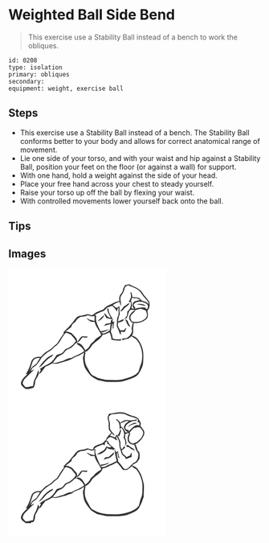 # Weighted Ball Side Bend
> This exercise use a Stability Ball instead of a bench to work the obliques.

``` 
id: 0208 
type: isolation 
primary: obliques 
secondary:  
equipment: weight, exercise ball 
``` 

## Steps

 - This exercise use a Stability Ball instead of a bench. The Stability Ball conforms better to your body and allows for correct anatomical range of movement.
 - Lie one side of your torso, and with your waist and hip against a Stability Ball, position your feet on the floor (or against a wall) for support.
 - With one hand, hold a weight against the side of your head.
 - Place your free hand across your chest to steady yourself.
 - Raise your torso up off the ball by flexing your waist.
 - With controlled movements lower yourself back onto the ball.

## Tips


## Images

<svg width="235pt" height="200pt" viewBox="0 0 235 200" xmlns="http://www.w3.org/2000/svg"><g fill="#FFF"><path d="M0 0h235v200H0V0m174.26 24.74c-1.25 2.33-2.68 4.62-3.17 7.26-.39 3.09-2.84 5.23-4.38 7.76-.39 1.24-.78 2.48-1.17 3.71.05 1.78.09 3.56.2 5.34-6.23.12-11.1 4.41-16.78 6.31-3.14 1.11-5.08 3.95-7.44 6.09-3.44 1.34-6.92 2.61-10.3 4.1-2.22 1.25-3.84 3.44-6.29 4.28-2.67.2-5.02-2.24-7.7-1.34-3.99 1.21-8.13 1.77-12.18 2.72-4.37 1.72-6.28 6.42-9.39 9.61-2.57 2.54-4.29 5.82-7.14 8.08-2.43 1.87-4.4 4.24-6.43 6.53.22.34.67 1.03.9 1.37-4.03 4.9-7.06 10.49-10.61 15.71-4.65 3.01-7.92 7.77-12.96 10.21-4.41 2.16-7.88 5.74-11.09 9.38-5.36-.88-11.92.83-14.02 6.37-1.88 6.83-4.47 13.5-8.35 19.46l2.61-.52c-3.69 3.87-8.36 7.45-9.79 12.85-.75 4.67 3.94 7.16 7.06 9.54 4.04.45 7.81-.54 11.57-1.87 2.35-3.07 2.31-6.95 2.82-10.59 2.34-4.82 7.04-9.93 4.67-15.63-2.01 3.99-2.69 8.53-5.06 12.36-2.2 3.34-2.26 7.42-3.01 11.22-3.88.55-7.65 2.2-11.62 1.53-1.4-1.69-3.2-3.19-3.97-5.3.58-2.42 1.41-4.93 3.18-6.76 4.72-4.8 9.55-9.5 14.33-14.22-1.84.78-3.58 1.78-5.33 2.74.82-1.63 1.65-3.24 2.37-4.91 2.01-1.5 4.23-2.73 6.11-4.39 2.84-3.31 5.21-6.98 7.49-10.68 3.85-3.79 7.7-7.75 12.57-10.23 3.27-1.54 5.14-4.8 8.01-6.86 7.7-4.58 9.42-14.59 16.05-20.27 2.49.93 5.04 1.75 7.45 2.9 2.59 3.04 5.41 5.96 7.41 9.45-3.64 5.78-9.24 10.23-15.8 12.2-2.01 2.31-3.4 5.51-6.54 6.49-2.41 1.24-5.74.9-7.32 3.48-2.4 4.11-5.26 8.12-9.2 10.87-5.15 2.87-10.72 5.05-15.23 8.96.43.26 1.27.78 1.7 1.04-1.05 2.18-2 4.41-2.92 6.65 4.37-2.7 6.49-7.7 9.91-11.43 3.66-1.27 6.98-3.26 10.39-5.06 3.64 1.26 7.54.67 11.07-.65 7.66-1.87 15.55-3.9 22.12-8.37 4.64-1.99 9.71-3.29 13.45-6.91 1.18 2.93-1.58 5.61-1.12 8.58.52 4.6 1.01 9.28 2.79 13.6 2.38 4.25 5.35 8.14 8.39 11.94 3.4 2.93 7.33 5.43 11.56 6.98 5.95.94 11.77 3.11 17.86 2.71 5.72-.19 11.5.45 17.17-.51 6.49-1.63 12.9-3.68 19.01-6.44 3-1.48 5.84-3.64 7.4-6.67 2.43-4.58 5.22-9.2 5.7-14.47.28-6.15.77-12.35-.18-18.46-1.34-6.58-4.16-12.9-8.45-18.08-1.96-2.63-5.27-3.47-8.09-4.82 1.52-2.2 2.19-4.89 1.9-7.54-.57-3.66.57-7.26.74-10.9 6.58.31 13.31-1.23 18.42-5.56 4.5-2.92 2.17-8.88 2.32-13.25 3.44-3.39 3.45-8.53 2.62-12.97-3.08-4.81-7.63-8.5-10.43-13.52-4.39-6.98-12.88-8.86-19.67-12.58-2.08.36-4.15.82-6.19 1.38M45.3 147.52c6.8-3.08 9.72-10.69 16.13-14.26 2.05-1.43 4.78-2.46 5.5-5.11-9.58 3.18-15.67 11.79-21.63 19.37z"/><path d="M173.47 30.1c.47-2.77 2.9-4.57 5.55-5.07 7.41 2.83 16.05 5.45 20.21 12.83 2.63 4.27 6.48 7.56 9.46 11.55.33 1 .97 2.98 1.3 3.97-2.76-3.16-6.63-4.54-10.56-5.54-2.15-1.91-4.07-4.83-7.26-4.76-2.27-.18-4.53-.28-6.79-.51-.41-2.2-.89-4.38-1.44-6.55-.42-.22-1.25-.67-1.67-.89.55 2.85 1.53 5.88.53 8.75-.9 2.09-2.06 4.07-3.11 6.09.87.06 2.6.16 3.47.22.25 5-1.12 10.74-5.43 13.77-.21 2.24-.1 4.56-.86 6.71-1.06 1.95-2.92 3.25-4.42 4.81 1.41-.52 2.81-1.06 4.21-1.62 2.85-3.74 1.8-9.31 5.73-12.32 2.41-.19 4.83.16 7.25.23-5.06 2.85-11.04 8.17-8.66 14.63.92 1.09 1.79 2.22 2.59 3.4.8.35 1.61.71 2.42 1.08-.71 2.49-1.29 5.02-1.85 7.55-.69 2 1.33 3.98.34 5.95-1.28 3.98-4.13 7.21-7.68 9.33-2.55.13-5.07.55-7.57 1.03.6.73 1.21 1.46 1.82 2.18 1.72-1.43 3.9-1.65 6.02-1.95 2.82-.23 4.72-2.57 6.84-4.17 2.38 1.73 5.04 3.08 7.27 5.01 8.29 9.35 10.51 22.9 7.52 34.81-1.78 4.17-2.81 8.6-4.21 12.89-4.68 6.51-13 8.59-20.3 10.7-9.09 3.15-18.86 1.89-28.28 1.75-6.26-.97-12.68-2.28-18.09-5.77-5.38-1.9-6.8-7.81-9.66-12.12-4.33-6.64-5.1-15.09-2.89-22.63-.6-.47-1.2-.94-1.79-1.42 3.61.57 5.65-2.62 8.02-4.66 2.04-1.97 2.81-4.91 5.02-6.73 4.93-4.57 11.31-7.8 14.5-14 3.68-.14 6.95-1.87 10.15-3.49 1.41 3.48 2.79 7.03 2.76 10.85 4.6 1.38 9.38 1.5 14.15 1.5.12-.56.37-1.68.49-2.25-4.31.58-8.8.71-12.88-.99.13-3.68-1.56-6.92-2.65-10.31.77-3.96 1.08-8.03 2.32-11.89l.42-.03c.44 2.42.02 4.86-.17 7.28l1.2.19c.17-3.69.47-7.39 1.53-10.94-.55.33-1.64.98-2.19 1.3-.91-1.4-.34-3.02-.23-4.55-2.93-4.61-6.45-9.4-6.34-15.12-.43-.32-1.28-.94-1.71-1.25-.71 5.6 3.21 10.07 5.07 15.03-2.02-.85-4.32-1.5-5.73-3.29-1.34-1.52-2.14-3.68-4.29-4.23.84 2.51 2.07 4.87 3.3 7.21 3.06.93 6.18 1.54 9.34 2.05-.64.5-1.92 1.51-2.56 2.01-.01.77-.02 2.3-.02 3.06-2.26.76-4.58 1.33-6.96 1.43-1.2 1.1-2.38 2.21-3.5 3.4 1.43-.32 2.85-.69 4.24-1.18 2.1-.42 4.16-1.03 6.14-1.87-.68 3.08-.68 6.28-1.39 9.35-2.5 2.55-6.14 3.51-9.19 5.23a86.63 86.63 0 0 1-4.22-1.72c4.52-.63 8.74-2.52 12.69-4.74-4.45.68-8.72 2.18-13.15 2.94-3.42-7.22-8.38-14.97-6.36-23.29-.52-.2-1.55-.59-2.07-.78 3.82-3.32 8.81-4.57 13.36-6.49 2.35-1.38 3.52-4.27 6.18-5.22 1.95-.84 3.93-1.66 6.01-2.09 3.51 1.77 5.3 5.31 7.5 8.36.59-2.24.85-4.59 1.98-6.65.32 3.2.52 6.41.48 9.62.01 3.16-2.57 5.7-2.38 8.9.08 3.35-.5 6.69-.38 10.04 1.38 3.23 3.01 6.35 3.94 9.77.63 1.07 1.27 2.13 1.93 3.18.12-1.66.23-3.32.33-4.97 1.81.25 3.61.53 5.43.77 1-2.13 1.99-4.28 2.75-6.52-1.69.8-2.72 2.33-3.78 3.78-1.88-.02-3.75-.03-5.63-.04-1.07-2.21-2.4-4.28-3.34-6.55-.36-1.72.31-3.48.44-5.2 2.88-.04 5.52-1.1 7.94-2.59.01-.6.05-1.81.07-2.42-2.73 1.17-5.42 2.43-8.06 3.79-.08-3.88.83-7.69 2.51-11.18-.55-3.88-.41-7.8-.61-11.7-1.58.77-3.09 1.64-4.58 2.57a68.489 68.489 0 0 0-5.41-4.19c3.07-2.32 6.57-4.1 10.35-4.87.52 2.1 1.08 4.19 1.78 6.24 1.23-5-2.33-10.52.41-15.32 2.21-3.22 4.26-6.57 5.04-10.46m2.67 24.41c-4.44.93-5.49 5.83-8.77 8.33l1.11 1.32c1.91-1.7 3.68-3.56 5.39-5.47 2.44-2.41 5.81-3.91 7.36-7.14-2.13.15-3.77 1.38-5.09 2.96m-42.97 23.87c4.69-.81 8.32-5.09 10.41-9.07-4.2 2.1-6.81 6.19-10.41 9.07m41.25-3.02c1.93 4.16 3.03 9.45 7.42 11.78-.41-2.89-2.57-5.14-3.27-7.96-.47-2.04-2.36-3.08-4.15-3.82z"/><path d="M183.03 48.17c.61-1.63 1.27-3.23 1.95-4.83 1.12.36 2.23.71 3.35 1.06 3.18-.94 5.96.94 8.49 2.62-3.38.53-7.07.83-9.82 3.07-1.28 1.51-1.11 3.69-1.7 5.49.73 1.59 1.51 3.15 2.32 4.7-1.28-.4-2.55-.82-3.81-1.25 1.01-3.62 1.36-7.55-.78-10.86z"/><path d="M186.99 54.09c.98-2.08 2.84-3.8 5.14-4.28 5.26-1.31 11.31-.11 15.31 3.66 1.77 2.4 1.36 5.2-.61 7.29-1.01-.93-2.02-1.85-3.02-2.78-5.19-.38-10.37.41-15.26 2.15l1.24-1.37c-1.22-1.35-2.47-2.82-2.8-4.67m4.31-.74c4.83.46 9.58 1.37 14.29 2.52-3.69-3.75-9.52-3.71-14.29-2.52z"/><path d="M189.75 62c2.43-.63 4.79-1.54 7.27-2.01 2.74.25 5.22 1.67 7.88 2.31 1.99 3.43 3.53 8.65.18 11.72-5.23 5.26-13.48 6.62-20.52 4.86-1.16-2.39-3.19-5.02-1.81-7.77 1.01-3.96 5.81-5.24 7-9.11zM108.69 71.83c3.54.05 6.94-.91 10.17-2.27 3.09 1.33 6.47 2.41 9.76.93.25 2.58-.01 5.18.06 7.77-2.47-.74-4.97-1.31-7.48-1.88-1.39-.99-2.82-1.95-4.34-2.74 1.46 2.67 4.15 4.16 6.68 5.65 1.74.09 3.49.19 5.24.22 1.63 7.38 7.33 12.78 9.98 19.69-3.97 2.84-8.54 5.17-11.28 9.37-2.3 1.76-4.75 3.53-5.82 6.34-1.36 3.08-4.31 4.89-6.75 7-2.8-4.8-6.04-11.41-12.64-10.81 0 .84-.14 1.92.91 2.18 4.31 2.06 7.8 5.48 10.16 9.62-5.44 5.04-12.8 6.64-18.98 10.42-4.69-.14-8.61 2.41-12.67 4.32-5.18.73-9.96 4.16-15.32 2.75 2.23-2.77 4.53-5.47 6.62-8.35 2.71-2.14 6.29-2.88 8.87-5.25 2.48-1.84 3.41-5.42 6.69-6.19 4.19-1.4 7.76-4.21 10.46-7.68 1.33-.94 2.26-2.48 3.93-2.89 3.59-1.06 5.31-4.77 7.55-7.46 2.73-.15 6.34 1.74 8.27-1.02-3.21-.35-6.51-.83-9.71-.18-2.29 2.5-4.06 5.45-6.23 8.06.39-5.84-5.3-9.02-8.43-13.15-3.1-.79-5.88-2.65-9.18-2.62 3.1-2.03 6.08-4.23 8.92-6.61.03-3.85 3.59-5.77 6.16-7.96 1.66-3.61 4.78-5.86 8.4-7.26zM37.39 136.42c2.45-2.47 6.28-3.52 9.7-2.95-1.6 2.73-3.52 5.28-4.9 8.14-1.6 1.29-3.22 2.56-4.93 3.72-3 1.93-4.35 5.37-6.49 8.08 3.27-5.25 3.55-11.67 6.62-16.99z"/></g><g fill="#333"><path d="M174.26 24.74c2.04-.56 4.11-1.02 6.19-1.38 6.79 3.72 15.28 5.6 19.67 12.58 2.8 5.02 7.35 8.71 10.43 13.52.83 4.44.82 9.58-2.62 12.97-.15 4.37 2.18 10.33-2.32 13.25-5.11 4.33-11.84 5.87-18.42 5.56-.17 3.64-1.31 7.24-.74 10.9.29 2.65-.38 5.34-1.9 7.54 2.82 1.35 6.13 2.19 8.09 4.82 4.29 5.18 7.11 11.5 8.45 18.08.95 6.11.46 12.31.18 18.46-.48 5.27-3.27 9.89-5.7 14.47-1.56 3.03-4.4 5.19-7.4 6.67-6.11 2.76-12.52 4.81-19.01 6.44-5.67.96-11.45.32-17.17.51-6.09.4-11.91-1.77-17.86-2.71-4.23-1.55-8.16-4.05-11.56-6.98-3.04-3.8-6.01-7.69-8.39-11.94-1.78-4.32-2.27-9-2.79-13.6-.46-2.97 2.3-5.65 1.12-8.58-3.74 3.62-8.81 4.92-13.45 6.91-6.57 4.47-14.46 6.5-22.12 8.37-3.53 1.32-7.43 1.91-11.07.65-3.41 1.8-6.73 3.79-10.39 5.06-3.42 3.73-5.54 8.73-9.91 11.43.92-2.24 1.87-4.47 2.92-6.65-.43-.26-1.27-.78-1.7-1.04 4.51-3.91 10.08-6.09 15.23-8.96 3.94-2.75 6.8-6.76 9.2-10.87 1.58-2.58 4.91-2.24 7.32-3.48 3.14-.98 4.53-4.18 6.54-6.49 6.56-1.97 12.16-6.42 15.8-12.2-2-3.49-4.82-6.41-7.41-9.45-2.41-1.15-4.96-1.97-7.45-2.9-6.63 5.68-8.35 15.69-16.05 20.27-2.87 2.06-4.74 5.32-8.01 6.86-4.87 2.48-8.72 6.44-12.57 10.23-2.28 3.7-4.65 7.37-7.49 10.68-1.88 1.66-4.1 2.89-6.11 4.39-.72 1.67-1.55 3.28-2.37 4.91 1.75-.96 3.49-1.96 5.33-2.74-4.78 4.72-9.61 9.42-14.33 14.22-1.77 1.83-2.6 4.34-3.18 6.76.77 2.11 2.57 3.61 3.97 5.3 3.97.67 7.74-.98 11.62-1.53.75-3.8.81-7.88 3.01-11.22 2.37-3.83 3.05-8.37 5.06-12.36 2.37 5.7-2.33 10.81-4.67 15.63-.51 3.64-.47 7.52-2.82 10.59-3.76 1.33-7.53 2.32-11.57 1.87-3.12-2.38-7.81-4.87-7.06-9.54 1.43-5.4 6.1-8.98 9.79-12.85l-2.61.52c3.88-5.96 6.47-12.63 8.35-19.46 2.1-5.54 8.66-7.25 14.02-6.37 3.21-3.64 6.68-7.22 11.09-9.38 5.04-2.44 8.31-7.2 12.96-10.21 3.55-5.22 6.58-10.81 10.61-15.71-.23-.34-.68-1.03-.9-1.37 2.03-2.29 4-4.66 6.43-6.53 2.85-2.26 4.57-5.54 7.14-8.08 3.11-3.19 5.02-7.89 9.39-9.61 4.05-.95 8.19-1.51 12.18-2.72 2.68-.9 5.03 1.54 7.7 1.34 2.45-.84 4.07-3.03 6.29-4.28 3.38-1.49 6.86-2.76 10.3-4.1 2.36-2.14 4.3-4.98 7.44-6.09 5.68-1.9 10.55-6.19 16.78-6.31-.11-1.78-.15-3.56-.2-5.34.39-1.23.78-2.47 1.17-3.71 1.54-2.53 3.99-4.67 4.38-7.76.49-2.64 1.92-4.93 3.17-7.26m-.79 5.36c-.78 3.89-2.83 7.24-5.04 10.46-2.74 4.8.82 10.32-.41 15.32-.7-2.05-1.26-4.14-1.78-6.24-3.78.77-7.28 2.55-10.35 4.87 1.87 1.31 3.68 2.7 5.41 4.19 1.49-.93 3-1.8 4.58-2.57.2 3.9.06 7.82.61 11.7-1.68 3.49-2.59 7.3-2.51 11.18 2.64-1.36 5.33-2.62 8.06-3.79-.02.61-.06 1.82-.07 2.42-2.42 1.49-5.06 2.55-7.94 2.59-.13 1.72-.8 3.48-.44 5.2.94 2.27 2.27 4.34 3.34 6.55 1.88.01 3.75.02 5.63.04 1.06-1.45 2.09-2.98 3.78-3.78-.76 2.24-1.75 4.39-2.75 6.52-1.82-.24-3.62-.52-5.43-.77-.1 1.65-.21 3.31-.33 4.97-.66-1.05-1.3-2.11-1.93-3.18-.93-3.42-2.56-6.54-3.94-9.77-.12-3.35.46-6.69.38-10.04-.19-3.2 2.39-5.74 2.38-8.9.04-3.21-.16-6.42-.48-9.62-1.13 2.06-1.39 4.41-1.98 6.65-2.2-3.05-3.99-6.59-7.5-8.36-2.08.43-4.06 1.25-6.01 2.09-2.66.95-3.83 3.84-6.18 5.22-4.55 1.92-9.54 3.17-13.36 6.49.52.19 1.55.58 2.07.78-2.02 8.32 2.94 16.07 6.36 23.29 4.43-.76 8.7-2.26 13.15-2.94-3.95 2.22-8.17 4.11-12.69 4.74 1.39.6 2.79 1.19 4.22 1.72 3.05-1.72 6.69-2.68 9.19-5.23.71-3.07.71-6.27 1.39-9.35-1.98.84-4.04 1.45-6.14 1.87-1.39.49-2.81.86-4.24 1.18 1.12-1.19 2.3-2.3 3.5-3.4 2.38-.1 4.7-.67 6.96-1.43 0-.76.01-2.29.02-3.06.64-.5 1.92-1.51 2.56-2.01-3.16-.51-6.28-1.12-9.34-2.05-1.23-2.34-2.46-4.7-3.3-7.21 2.15.55 2.95 2.71 4.29 4.23 1.41 1.79 3.71 2.44 5.73 3.29-1.86-4.96-5.78-9.43-5.07-15.03.43.31 1.28.93 1.71 1.25-.11 5.72 3.41 10.51 6.34 15.12-.11 1.53-.68 3.15.23 4.55.55-.32 1.64-.97 2.19-1.3-1.06 3.55-1.36 7.25-1.53 10.94l-1.2-.19c.19-2.42.61-4.86.17-7.28l-.42.03c-1.24 3.86-1.55 7.93-2.32 11.89 1.09 3.39 2.78 6.63 2.65 10.31 4.08 1.7 8.57 1.57 12.88.99-.12.57-.37 1.69-.49 2.25-4.77 0-9.55-.12-14.15-1.5.03-3.82-1.35-7.37-2.76-10.85-3.2 1.62-6.47 3.35-10.15 3.49-3.19 6.2-9.57 9.43-14.5 14-2.21 1.82-2.98 4.76-5.02 6.73-2.37 2.04-4.41 5.23-8.02 4.66.59.48 1.19.95 1.79 1.42-2.21 7.54-1.44 15.99 2.89 22.63 2.86 4.31 4.28 10.22 9.66 12.12 5.41 3.49 11.83 4.8 18.09 5.77 9.42.14 19.19 1.4 28.28-1.75 7.3-2.11 15.62-4.19 20.3-10.7 1.4-4.29 2.43-8.72 4.21-12.89 2.99-11.91.77-25.46-7.52-34.81-2.23-1.93-4.89-3.28-7.27-5.01-2.12 1.6-4.02 3.94-6.84 4.17-2.12.3-4.3.52-6.02 1.95-.61-.72-1.22-1.45-1.82-2.18 2.5-.48 5.02-.9 7.57-1.03 3.55-2.12 6.4-5.35 7.68-9.33.99-1.97-1.03-3.95-.34-5.95.56-2.53 1.14-5.06 1.85-7.55-.81-.37-1.62-.73-2.42-1.08-.8-1.18-1.67-2.31-2.59-3.4-2.38-6.46 3.6-11.78 8.66-14.63-2.42-.07-4.84-.42-7.25-.23-3.93 3.01-2.88 8.58-5.73 12.32-1.4.56-2.8 1.1-4.21 1.62 1.5-1.56 3.36-2.86 4.42-4.81.76-2.15.65-4.47.86-6.71 4.31-3.03 5.68-8.77 5.43-13.77-.87-.06-2.6-.16-3.47-.22 1.05-2.02 2.21-4 3.11-6.09 1-2.87.02-5.9-.53-8.75.42.22 1.25.67 1.67.89.55 2.17 1.03 4.35 1.44 6.55 2.26.23 4.52.33 6.79.51 3.19-.07 5.11 2.85 7.26 4.76 3.93 1 7.8 2.38 10.56 5.54-.33-.99-.97-2.97-1.3-3.97-2.98-3.99-6.83-7.28-9.46-11.55-4.16-7.38-12.8-10-20.21-12.83-2.65.5-5.08 2.3-5.55 5.07m9.56 18.07c2.14 3.31 1.79 7.24.78 10.86 1.26.43 2.53.85 3.81 1.25-.81-1.55-1.59-3.11-2.32-4.7.59-1.8.42-3.98 1.7-5.49 2.75-2.24 6.44-2.54 9.82-3.07-2.53-1.68-5.31-3.56-8.49-2.62-1.12-.35-2.23-.7-3.35-1.06-.68 1.6-1.34 3.2-1.95 4.83m3.96 5.92c.33 1.85 1.58 3.32 2.8 4.67l-1.24 1.37c4.89-1.74 10.07-2.53 15.26-2.15 1 .93 2.01 1.85 3.02 2.78 1.97-2.09 2.38-4.89.61-7.29-4-3.77-10.05-4.97-15.31-3.66-2.3.48-4.16 2.2-5.14 4.28m2.76 7.91c-1.19 3.87-5.99 5.15-7 9.11-1.38 2.75.65 5.38 1.81 7.77 7.04 1.76 15.29.4 20.52-4.86 3.35-3.07 1.81-8.29-.18-11.72-2.66-.64-5.14-2.06-7.88-2.31-2.48.47-4.84 1.38-7.27 2.01m-81.06 9.83c-3.62 1.4-6.74 3.65-8.4 7.26-2.57 2.19-6.13 4.11-6.16 7.96a94.315 94.315 0 0 1-8.92 6.61c3.3-.03 6.08 1.83 9.18 2.62 3.13 4.13 8.82 7.31 8.43 13.15 2.17-2.61 3.94-5.56 6.23-8.06 3.2-.65 6.5-.17 9.71.18-1.93 2.76-5.54.87-8.27 1.02-2.24 2.69-3.96 6.4-7.55 7.46-1.67.41-2.6 1.95-3.93 2.89-2.7 3.47-6.27 6.28-10.46 7.68-3.28.77-4.21 4.35-6.69 6.19-2.58 2.37-6.16 3.11-8.87 5.25-2.09 2.88-4.39 5.58-6.62 8.35 5.36 1.41 10.14-2.02 15.32-2.75 4.06-1.91 7.98-4.46 12.67-4.32 6.18-3.78 13.54-5.38 18.98-10.42-2.36-4.14-5.85-7.56-10.16-9.62-1.05-.26-.91-1.34-.91-2.18 6.6-.6 9.84 6.01 12.64 10.81 2.44-2.11 5.39-3.92 6.75-7 1.07-2.81 3.52-4.58 5.82-6.34 2.74-4.2 7.31-6.53 11.28-9.37-2.65-6.91-8.35-12.31-9.98-19.69-1.75-.03-3.5-.13-5.24-.22-2.53-1.49-5.22-2.98-6.68-5.65 1.52.79 2.95 1.75 4.34 2.74 2.51.57 5.01 1.14 7.48 1.88-.07-2.59.19-5.19-.06-7.77-3.29 1.48-6.67.4-9.76-.93-3.23 1.36-6.63 2.32-10.17 2.27m-71.3 64.59c-3.07 5.32-3.35 11.74-6.62 16.99 2.14-2.71 3.49-6.15 6.49-8.08 1.71-1.16 3.33-2.43 4.93-3.72 1.38-2.86 3.3-5.41 4.9-8.14-3.42-.57-7.25.48-9.7 2.95z"/><path d="M176.14 54.51c1.32-1.58 2.96-2.81 5.09-2.96-1.55 3.23-4.92 4.73-7.36 7.14-1.71 1.91-3.48 3.77-5.39 5.47l-1.11-1.32c3.28-2.5 4.33-7.4 8.77-8.33zM191.3 53.35c4.77-1.19 10.6-1.23 14.29 2.52-4.71-1.15-9.46-2.06-14.29-2.52zM133.17 78.38c3.6-2.88 6.21-6.97 10.41-9.07-2.09 3.98-5.72 8.26-10.41 9.07zM174.42 75.36c1.79.74 3.68 1.78 4.15 3.82.7 2.82 2.86 5.07 3.27 7.96-4.39-2.33-5.49-7.62-7.42-11.78zM45.3 147.52c5.96-7.58 12.05-16.19 21.63-19.37-.72 2.65-3.45 3.68-5.5 5.11-6.41 3.57-9.33 11.18-16.13 14.26z"/></g></svg>
<svg width="235pt" height="200pt" viewBox="0 0 235 200" xmlns="http://www.w3.org/2000/svg"><g fill="#FFF"><path d="M0 0h235v200H0V0m150.41 16.34c-.74 1.85-1.79 3.61-2.13 5.6-.1 3.45 2.08 6.56 1.57 10.03-.24 2.87-.22 5.78.56 8.58 1.14 1.38 2.18 2.84 3.31 4.23-3.3 3.04-6.59 6.34-8.21 10.62-2.23 2.24-4.14 5.08-7.43 5.81-4.16 1.76-10.8 2.42-11.49 7.9-2.85 1.2-5.49-.64-8.19-1.32-2.54.61-4.95 1.69-7.55 2.04-2.65.63-5.65.49-7.88 2.27-3.21 2.43-4.94 6.23-7.81 9.02-2.42 2.33-3.85 5.53-6.6 7.54-2.41 1.89-4.67 4.04-6.27 6.67.23.34.68 1.03.91 1.37-4.48 4.54-7.17 10.43-10.77 15.61-2.46 1.92-5.11 3.63-7.18 6.01-3.08 3.47-7.86 4.59-11.2 7.73-2.12 1.77-3.79 4.08-6 5.71-5.55-.75-12.41 1.32-14.02 7.31-1.73 6.56-4.35 12.9-8.09 18.59l2.68-.48c-3.76 3.83-8.42 7.45-9.86 12.88-.68 4.63 3.91 7.12 7.06 9.43 2.4.01 4.81.07 7.22.15.82-1.62 2.49-1.68 4.09-1.71 2.67-3.03 2.56-7.08 3.06-10.83 1.37-2.68 3.16-5.16 4.24-8 .52-1.93 2.65-2.42 4.15-3.35 1.74-3.54 4.67-6.23 6.89-9.44 3.72-1.28 7.08-3.33 10.54-5.16 5.31 2.39 10.63-.99 15.87-1.79 4.63-.67 8.53-3.55 13.14-4.22 4.7-5.04 12.7-4.61 17.42-9.81 1.45 2.9-1.63 5.59-1.04 8.59.66 4.87.86 10.03 3.35 14.41 1.66 3.47 4.3 6.3 6.47 9.44 2.19 3.22 5.84 4.95 9.07 6.92 3.93 2.59 8.82 2.37 13.21 3.66 4.05 1.21 8.3.66 12.46.76 7.31.19 14.77-.08 21.84-2.11 6.11-2.44 13.02-4.36 17.17-9.86 2.46-4.47 4.84-9.06 6.12-14.04.39-1.01.78-2.03 1.18-3.04-.41-6.36.88-12.74-.08-19.07-1.68-8.07-4.07-16.29-9.39-22.78-2-2.71-5.41-3.57-8.26-5.05 2.42-1.51 4.87-2.99 7.42-4.28 1.68-2.43 4.35-4.6 4.11-7.85.17-3.42.69-7.77-2.98-9.58-.58-3.4-1.77-6.6-3.51-9.57 6.03-3.19 10.88-8.44 13.22-14.89.87-3.06-.05-6.42-2.55-8.44-.46-.8-.92-1.6-1.36-2.4-.41-.31-1.23-.94-1.64-1.26.22-1.58.4-3.16.62-4.74-1.15-2.14-2.2-4.35-3.53-6.4-1.51-1.84-3.86-2.59-5.93-3.58-5.32-.76-9.91-3.68-14.93-5.37-7.66-2.12-15.44.62-23.07 1.54z"/><path d="M153.91 17.14c7.75-.73 16.48-3.11 23.54 1.33 4.91 2.38 10.79 2.59 15.3 5.78 1.77 1.01.8 2.53.04 3.83a47.1 47.1 0 0 0 3.2 1.75c-.14 1.28-.29 2.57-.45 3.85-1.78-.3-3.7-1.09-5.4-.05-4.37 2.39-7.65 6.25-11.05 9.8l1.36-2.76c-2.2.66-3.88-.9-5.6-1.95-.92-4.8 3.4-7.94 7.13-9.86 2.77-1.66 6-2.15 9.17-2.05.41-.71.83-1.41 1.25-2.11-3.24.51-6.45 1.23-9.71 1.62-3.16-.13-6.4-1.25-9.5-.07-2.06.92-3.92 2.22-5.9 3.29-1.8-2.07-3.68-4.15-6.14-5.45-.04.37-.13 1.12-.17 1.49 5.13 2.54 5.5 8.8 5.14 13.81.98-.72 1.95-1.45 2.92-2.18 3.15 3.88 5.43 9.8 2.86 14.5 3.1 3.63 3.61 8.45 1.9 12.84.92-1.26 1.75-2.58 2.71-3.82-.17-3.04-1.05-5.97-2.26-8.75.15-1.86.32-3.72.44-5.59.81-.09 2.41-.29 3.22-.38l-.46-1.25c1.07.24 2.14.49 3.2.81-2.52 3.1-2.94 7.29-2.2 11.09 1.33 3.95 5.65 6.02 9.64 5.77 1.6 4.32 2.49 9.17 5.86 12.55.51 4.55-.49 9.91-3.96 13.07-4.14 1.54-6.84 5.07-9.79 8.16-1.94 2.1-5.48 3.98-7.91 1.5-2.73-3.21-5.06-6.79-8.13-9.73-.04-4.73-3.66-9.51-1.31-14.1.48 2.64.98 5.28 1.32 7.94.48.18 1.46.53 1.94.7-1.17-3.51-2.33-7.05-2.4-10.79l-.68.39c-.46.36-1.41 2.61-2.12 1.14-.76-1.02-1.27-2.19-1.97-3.24-.15 5.62 1.53 11.16 2.93 16.58-3.94 2.36-8.08 4.34-12.43 5.79-3.6 1.83-8.31 5.76-11.92 1.72 4.09-.03 7.72-1.94 11.46-3.31.18-.37.54-1.1.72-1.47-2.55.82-4.97 2.16-7.66 2.43-1.61.48-4.21-.52-4.56 1.96-3.14-6.66-6.35-13.37-7.84-20.63.14-1.49.29-2.97.48-4.44l-2.68 1.66c2.48-5.33 8.97-5.62 13.52-8.34.69.39 2.09 1.15 2.79 1.53.19-1.3.37-2.6.52-3.9.98-.78 1.95-1.55 2.92-2.32.57 1.38.6 2.87.58 4.34.3-.1.9-.3 1.2-.39 1.66 1.52 3.32 3.05 4.89 4.67-2.61.88-5.26.2-7.57-1.1-.94 2.87-2.94 5.28-5.32 7.09-2.91 1.71-6.22 2.83-8.61 5.3 2.13-.25 4.18-.86 6.27-1.29 3.45-2.28 8.29-4.78 8.52-9.38 2.41 4.08 8.25 1.34 11.37 4.74l-1.4-2.48c.76.18 2.29.54 3.05.71-3.9-4.1-9.97-6.69-11.52-12.53-.7-.24-2.09-.71-2.79-.95 1.9-1.83 3.73-4.02 6.21-5.03 3.47.45 6.4 2.41 8.98 4.64 2.46.59.82-1.99-.03-2.79l.48-3.24c1.95 3.93 4.65 7.97 4.35 12.53-.43 4.13 1.98 7.81 2.73 11.78.43 3.29 3.27 5.29 5.73 7.12.27.7.82 2.11 1.09 2.82 2.97-.79 5.69-2.31 8.68-3.08.14-2.12.19-4.25.18-6.37-1.55.94-1.93 2.75-2.59 4.28-1.83.46-3.49 1.35-5.1 2.29-1.63-1.95-3.79-3.35-5.61-5.1-.75-1.59-1.04-3.34-1.54-5 1.66-1.41 3.81-2.37 5.03-4.22-.41-.75-.84-1.47-1.31-2.17-1.16 1.45-2.13 3.05-3.31 4.48-1.56.5-1.53-1.97-2.08-2.88-.88-2.75-.01-5.71-.57-8.51-1.4-3.23-2.86-6.44-4.3-9.65-2.23-.28-2.64 2.28-3.18 3.82-2.6-1.25-5.36-2.1-8.08-3.06 1.18-1.22 2.37-2.42 3.54-3.66.02 2.3 2.18 3.03 3.87 3.87-1.69-3.27-4.97-5.37-6.52-8.72-2.05-3.76.15-8.27-1.43-12.16-.95-2.41-1.17-4.98-1.13-7.54 1.32-1.11 2.63-2.23 3.96-3.32m32.43 13.35c-2.88 1.37-6.21 2.62-7.76 5.64 3.95-3.16 8.85-4.42 13.69-5.51-1.86-.87-4.05-1.07-5.93-.13m-18.77 8.93c-.92 2.12-1.6 4.36-2.71 6.4-.65 1.16-2.19 3.39.03 3.98 1.62-.31 1.43-2.73 2.26-3.88.55-2.08 1.92-4.52.42-6.5m8.71 23.82c-.51 1.35.84 2.01 1.59 2.85.61-.01 1.84-.01 2.45-.02 1.89 3.16 5.7 3.85 8.82 5.25-1.2-3.35-5.16-3.72-7.41-6.07-1.46-1.23-3.44-2.8-5.45-2.01m-27 17.69c-1.15.06-2.29.11-3.43.15-1 .75-2 1.5-3 2.23.07.33.22.99.29 1.32 1.12-.46 2.23-.92 3.34-1.39 3.97.11 6.96-2.68 9.65-5.21.94-1.19 2.11-2.52 1.76-4.16-3.21 1.87-5.44 5.07-8.61 7.06z"/><path d="M167.33 30.4c4.39-.66 7.77-4.59 12.52-3.18-2.94 2.5-6.91 4.89-7.13 9.19.2 3.52 3.11 5.9 5.97 7.49-1.23.13-2.44.37-3.68.4-1.47-3.42-3.17-7.08-6.74-8.75-.34-1.71-.63-3.43-.94-5.15zM189.95 37.07c2.4-.45 5.38-1.56 7.37.49 2.03 2.67 5.32 5.73 3.68 9.41-1.29 5.16-5.38 8.73-9.46 11.79-1.89.85-3.81 1.64-5.79 2.26-1.77-1.15-4.25-1.77-5.02-3.98-1.92-3.69.34-7.63 1.2-11.27-.51-.72-.95-1.68-.08-2.33 2.38-2.43 4.37-5.97 8.1-6.37zM108.73 71.85c3.56.01 6.98-.96 10.22-2.35 1.75.72 3.55 1.3 5.33 1.94 1.41-.3 2.83-.59 4.25-.89.02 2.6.12 5.2.25 7.8-2.53-.82-5.12-1.4-7.71-1.99-1.24-1.01-2.56-1.93-4.08-2.48 1.45 2.58 4.11 3.94 6.56 5.4 1.76.04 3.51.14 5.27.19 1.53 7.4 7.26 12.77 9.96 19.64-3.83 3.01-8.6 5.13-11.22 9.43-2.32 1.75-4.84 3.49-5.87 6.34-1.35 3.15-4.38 4.96-6.84 7.14-2.5-4.62-5.54-10.76-11.55-10.88-.65.6-1.3 1.19-1.96 1.79 5.37 1.03 9.45 5.48 11.89 10.14-5.46 4.91-12.77 6.45-18.86 10.29-4.74-.29-8.61 2.41-12.68 4.32-5.19.6-9.94 4.24-15.28 2.66 2.2-2.77 4.5-5.44 6.56-8.3 2.67-2.19 6.3-2.84 8.86-5.21 1.88-1.42 2.86-3.65 4.55-5.24 2.7-1.4 5.79-2.12 8.13-4.19 2.33-1.66 3.89-4.65 7-4.94-.11-.42-.34-1.24-.45-1.66 4.54-.23 6.78-4.96 9.22-8.17 2.64-.41 6.81 1.99 8.16-1.23-3.13-.17-6.35-.67-9.45.01-2.3 2.57-4.07 5.61-6.39 8.19.48-2.28-.1-4.68-1.84-6.25-2.25-2.16-3.85-4.93-6.34-6.83-2.99-1.18-5.9-2.91-9.23-2.72 3.08-2.34 6.44-4.38 9.16-7.17-.21-3.72 3.57-5.36 5.91-7.48 1.13-1.71 2.3-3.39 3.52-5.04 1.68-.68 3.32-1.45 4.95-2.26zM151.09 93.73c3.99-.5 7.25-3.05 10.75-4.79 3.75 3.22 6.28 7.53 9.54 11.2 1.87.02 3.74 0 5.62-.04 2.62-1.71 5.15-3.56 7.45-5.69 1.88 1.74 3.89 3.41 6.3 4.36 6.35 7.91 10.1 17.95 9.54 28.16-.43 4.53.24 9.24-1.5 13.56-2.09 4.07-2.45 8.75-3.9 13.05a91.027 91.027 0 0 0-3.6 3.75c-8.23 5.86-18.38 8.26-28.33 8.96-11.88.15-24.67.49-35.12-6.06-5.28-1.7-6.64-7.4-9.35-11.58-4.65-6.83-5.55-15.67-3.11-23.49-.52-.07-1.55-.2-2.07-.27 5.36-1.55 9.26-6.07 11.8-10.85 3.43-3.61 7.72-6.24 11.45-9.53 1.77-1.89 3.94-3.83 3.83-6.66 3.41.09 6.32-1.82 9.41-2.96.32-.28.97-.84 1.29-1.12z"/><path d="M80.2 103.3c1.85-2.6 3.09-5.88 5.92-7.6 2.47.97 5.04 1.74 7.43 2.91 2.42 3.15 5.5 5.86 7.28 9.47-3.56 5.76-9.15 10.22-15.68 12.11-1.51 1.82-2.77 3.86-4.5 5.49-2.15 1.36-4.64 2.01-7.09 2.59-2.47.92-3.15 3.71-4.61 5.64-2.44 3.19-5.07 6.52-8.82 8.23-4.6 2.34-9.38 4.47-13.29 7.93.44.26 1.33.77 1.77 1.03-.96 1.86-1.91 3.71-3.07 5.46.04-1.7.53-3.57-1.01-4.73-1.59 4-2.38 8.33-4.69 12.03-2.25 3.31-2.2 7.42-3.01 11.2-3.87.51-7.6 2.28-11.56 1.49-1.37-1.53-2.95-2.93-3.94-4.76.15-3.19 1.78-6.24 4.14-8.36 3.11-2.94 6-6.11 9.09-9.08 1.3-1.32 3.14-2.22 3.78-4.07-1.68.86-3.27 1.87-4.89 2.84.71-1.6 1.51-3.15 2.16-4.78 1.98-1.65 4.28-2.87 6.24-4.53 2.79-3.35 5.26-6.98 7.49-10.73 4.3-4.4 8.9-8.57 14.43-11.34 3.21-2.89 5.99-6.26 9.85-8.36 2.42-3.2 4.28-6.79 6.58-10.08m-29.41 37.54c-1.65 2.27-4.11 3.93-5.24 6.56 4.24-2.17 7.31-5.92 10.28-9.53 2.48-3.02 6.03-4.77 9.18-6.96.95-.57 1.69-1.47 1.65-2.63-6.48 2.23-11.85 7.1-15.87 12.56z"/><path d="M37.34 136.49c2.46-2.4 6.36-3.94 9.76-2.81-1.69 2.58-3.58 5.06-4.84 7.9-1.61 1.31-3.22 2.62-4.98 3.73-3 1.86-4.25 5.34-6.47 7.93 3.31-5.14 3.48-11.51 6.53-16.75z"/></g><g fill="#333"><path d="M150.41 16.34c7.63-.92 15.41-3.66 23.07-1.54 5.02 1.69 9.61 4.61 14.93 5.37 2.07.99 4.42 1.74 5.93 3.58 1.33 2.05 2.38 4.26 3.53 6.4-.22 1.58-.4 3.16-.62 4.74.41.32 1.23.95 1.64 1.26.44.8.9 1.6 1.36 2.4 2.5 2.02 3.42 5.38 2.55 8.44-2.34 6.45-7.19 11.7-13.22 14.89 1.74 2.97 2.93 6.17 3.51 9.57 3.67 1.81 3.15 6.16 2.98 9.58.24 3.25-2.43 5.42-4.11 7.85-2.55 1.29-5 2.77-7.42 4.28 2.85 1.48 6.26 2.34 8.26 5.05 5.32 6.49 7.71 14.71 9.39 22.78.96 6.33-.33 12.71.08 19.07-.4 1.01-.79 2.03-1.18 3.04-1.28 4.98-3.66 9.57-6.12 14.04-4.15 5.5-11.06 7.42-17.17 9.86-7.07 2.03-14.53 2.3-21.84 2.11-4.16-.1-8.41.45-12.46-.76-4.39-1.29-9.28-1.07-13.21-3.66-3.23-1.97-6.88-3.7-9.07-6.92-2.17-3.14-4.81-5.97-6.47-9.44-2.49-4.38-2.69-9.54-3.35-14.41-.59-3 2.49-5.69 1.04-8.59-4.72 5.2-12.72 4.77-17.42 9.81-4.61.67-8.51 3.55-13.14 4.22-5.24.8-10.56 4.18-15.87 1.79-3.46 1.83-6.82 3.88-10.54 5.16-2.22 3.21-5.15 5.9-6.89 9.44-1.5.93-3.63 1.42-4.15 3.35-1.08 2.84-2.87 5.32-4.24 8-.5 3.75-.39 7.8-3.06 10.83-1.6.03-3.27.09-4.09 1.71-2.41-.08-4.82-.14-7.22-.15-3.15-2.31-7.74-4.8-7.06-9.43 1.44-5.43 6.1-9.05 9.86-12.88l-2.68.48c3.74-5.69 6.36-12.03 8.09-18.59 1.61-5.99 8.47-8.06 14.02-7.31 2.21-1.63 3.88-3.94 6-5.71 3.34-3.14 8.12-4.26 11.2-7.73 2.07-2.38 4.72-4.09 7.18-6.01 3.6-5.18 6.29-11.07 10.77-15.61-.23-.34-.68-1.03-.91-1.37 1.6-2.63 3.86-4.78 6.27-6.67 2.75-2.01 4.18-5.21 6.6-7.54 2.87-2.79 4.6-6.59 7.81-9.02 2.23-1.78 5.23-1.64 7.88-2.27 2.6-.35 5.01-1.43 7.55-2.04 2.7.68 5.34 2.52 8.19 1.32.69-5.48 7.33-6.14 11.49-7.9 3.29-.73 5.2-3.57 7.43-5.81 1.62-4.28 4.91-7.58 8.21-10.62-1.13-1.39-2.17-2.85-3.31-4.23-.78-2.8-.8-5.71-.56-8.58.51-3.47-1.67-6.58-1.57-10.03.34-1.99 1.39-3.75 2.13-5.6m3.5.8c-1.33 1.09-2.64 2.21-3.96 3.32-.04 2.56.18 5.13 1.13 7.54 1.58 3.89-.62 8.4 1.43 12.16 1.55 3.35 4.83 5.45 6.52 8.72-1.69-.84-3.85-1.57-3.87-3.87-1.17 1.24-2.36 2.44-3.54 3.66 2.72.96 5.48 1.81 8.08 3.06.54-1.54.95-4.1 3.18-3.82 1.44 3.21 2.9 6.42 4.3 9.65.56 2.8-.31 5.76.57 8.51.55.91.52 3.38 2.08 2.88 1.18-1.43 2.15-3.03 3.31-4.48.47.7.9 1.42 1.31 2.17-1.22 1.85-3.37 2.81-5.03 4.22.5 1.66.79 3.41 1.54 5 1.82 1.75 3.98 3.15 5.61 5.1 1.61-.94 3.27-1.83 5.1-2.29.66-1.53 1.04-3.34 2.59-4.28.01 2.12-.04 4.25-.18 6.37-2.99.77-5.71 2.29-8.68 3.08-.27-.71-.82-2.12-1.09-2.82-2.46-1.83-5.3-3.83-5.73-7.12-.75-3.97-3.16-7.65-2.73-11.78.3-4.56-2.4-8.6-4.35-12.53l-.48 3.24c.85.8 2.49 3.38.03 2.79-2.58-2.23-5.51-4.19-8.98-4.64-2.48 1.01-4.31 3.2-6.21 5.03.7.24 2.09.71 2.79.95 1.55 5.84 7.62 8.43 11.52 12.53-.76-.17-2.29-.53-3.05-.71l1.4 2.48c-3.12-3.4-8.96-.66-11.37-4.74-.23 4.6-5.07 7.1-8.52 9.38-2.09.43-4.14 1.04-6.27 1.29 2.39-2.47 5.7-3.59 8.61-5.3 2.38-1.81 4.38-4.22 5.32-7.09 2.31 1.3 4.96 1.98 7.57 1.1-1.57-1.62-3.23-3.15-4.89-4.67-.3.09-.9.29-1.2.39.02-1.47-.01-2.96-.58-4.34-.97.77-1.94 1.54-2.92 2.32-.15 1.3-.33 2.6-.52 3.9-.7-.38-2.1-1.14-2.79-1.53-4.55 2.72-11.04 3.01-13.52 8.34l2.68-1.66a128.2 128.2 0 0 0-.48 4.44c1.49 7.26 4.7 13.97 7.84 20.63.35-2.48 2.95-1.48 4.56-1.96 2.69-.27 5.11-1.61 7.66-2.43-.18.37-.54 1.1-.72 1.47-3.74 1.37-7.37 3.28-11.46 3.31 3.61 4.04 8.32.11 11.92-1.72 4.35-1.45 8.49-3.43 12.43-5.79-1.4-5.42-3.08-10.96-2.93-16.58.7 1.05 1.21 2.22 1.97 3.24.71 1.47 1.66-.78 2.12-1.14l.68-.39c.07 3.74 1.23 7.28 2.4 10.79-.48-.17-1.46-.52-1.94-.7-.34-2.66-.84-5.3-1.32-7.94-2.35 4.59 1.27 9.37 1.31 14.1 3.07 2.94 5.4 6.52 8.13 9.73 2.43 2.48 5.97.6 7.91-1.5 2.95-3.09 5.65-6.62 9.79-8.16 3.47-3.16 4.47-8.52 3.96-13.07-3.37-3.38-4.26-8.23-5.86-12.55-3.99.25-8.31-1.82-9.64-5.77-.74-3.8-.32-7.99 2.2-11.09-1.06-.32-2.13-.57-3.2-.81l.46 1.25c-.81.09-2.41.29-3.22.38-.12 1.87-.29 3.73-.44 5.59 1.21 2.78 2.09 5.71 2.26 8.75-.96 1.24-1.79 2.56-2.71 3.82 1.71-4.39 1.2-9.21-1.9-12.84 2.57-4.7.29-10.62-2.86-14.5-.97.73-1.94 1.46-2.92 2.18.36-5.01-.01-11.27-5.14-13.81.04-.37.13-1.12.17-1.49 2.46 1.3 4.34 3.38 6.14 5.45 1.98-1.07 3.84-2.37 5.9-3.29 3.1-1.18 6.34-.06 9.5.07 3.26-.39 6.47-1.11 9.71-1.62-.42.7-.84 1.4-1.25 2.11-3.17-.1-6.4.39-9.17 2.05-3.73 1.92-8.05 5.06-7.13 9.86 1.72 1.05 3.4 2.61 5.6 1.95l-1.36 2.76c3.4-3.55 6.68-7.41 11.05-9.8 1.7-1.04 3.62-.25 5.4.05.16-1.28.31-2.57.45-3.85a47.1 47.1 0 0 1-3.2-1.75c.76-1.3 1.73-2.82-.04-3.83-4.51-3.19-10.39-3.4-15.3-5.78-7.06-4.44-15.79-2.06-23.54-1.33m13.42 13.26c.31 1.72.6 3.44.94 5.15 3.57 1.67 5.27 5.33 6.74 8.75 1.24-.03 2.45-.27 3.68-.4-2.86-1.59-5.77-3.97-5.97-7.49.22-4.3 4.19-6.69 7.13-9.19-4.75-1.41-8.13 2.52-12.52 3.18m22.62 6.67c-3.73.4-5.72 3.94-8.1 6.37-.87.65-.43 1.61.08 2.33-.86 3.64-3.12 7.58-1.2 11.27.77 2.21 3.25 2.83 5.02 3.98 1.98-.62 3.9-1.41 5.79-2.26 4.08-3.06 8.17-6.63 9.46-11.79 1.64-3.68-1.65-6.74-3.68-9.41-1.99-2.05-4.97-.94-7.37-.49m-81.22 34.78c-1.63.81-3.27 1.58-4.95 2.26a116.51 116.51 0 0 0-3.52 5.04c-2.34 2.12-6.12 3.76-5.91 7.48-2.72 2.79-6.08 4.83-9.16 7.17 3.33-.19 6.24 1.54 9.23 2.72 2.49 1.9 4.09 4.67 6.34 6.83 1.74 1.57 2.32 3.97 1.84 6.25 2.32-2.58 4.09-5.62 6.39-8.19 3.1-.68 6.32-.18 9.45-.01-1.35 3.22-5.52.82-8.16 1.23-2.44 3.21-4.68 7.94-9.22 8.17.11.42.34 1.24.45 1.66-3.11.29-4.67 3.28-7 4.94-2.34 2.07-5.43 2.79-8.13 4.19-1.69 1.59-2.67 3.82-4.55 5.24-2.56 2.37-6.19 3.02-8.86 5.21-2.06 2.86-4.36 5.53-6.56 8.3 5.34 1.58 10.09-2.06 15.28-2.66 4.07-1.91 7.94-4.61 12.68-4.32 6.09-3.84 13.4-5.38 18.86-10.29-2.44-4.66-6.52-9.11-11.89-10.14.66-.6 1.31-1.19 1.96-1.79 6.01.12 9.05 6.26 11.55 10.88 2.46-2.18 5.49-3.99 6.84-7.14 1.03-2.85 3.55-4.59 5.87-6.34 2.62-4.3 7.39-6.42 11.22-9.43-2.7-6.87-8.43-12.24-9.96-19.64-1.76-.05-3.51-.15-5.27-.19-2.45-1.46-5.11-2.82-6.56-5.4 1.52.55 2.84 1.47 4.08 2.48 2.59.59 5.18 1.17 7.71 1.99-.13-2.6-.23-5.2-.25-7.8-1.42.3-2.84.59-4.25.89-1.78-.64-3.58-1.22-5.33-1.94-3.24 1.39-6.66 2.36-10.22 2.35m42.36 21.88c-.32.28-.97.84-1.29 1.12-3.09 1.14-6 3.05-9.41 2.96.11 2.83-2.06 4.77-3.83 6.66-3.73 3.29-8.02 5.92-11.45 9.53-2.54 4.78-6.44 9.3-11.8 10.85.52.07 1.55.2 2.07.27-2.44 7.82-1.54 16.66 3.11 23.49 2.71 4.18 4.07 9.88 9.35 11.58 10.45 6.55 23.24 6.21 35.12 6.06 9.95-.7 20.1-3.1 28.33-8.96 1.17-1.28 2.36-2.54 3.6-3.75 1.45-4.3 1.81-8.98 3.9-13.05 1.74-4.32 1.07-9.03 1.5-13.56.56-10.21-3.19-20.25-9.54-28.16-2.41-.95-4.42-2.62-6.3-4.36-2.3 2.13-4.83 3.98-7.45 5.69-1.88.04-3.75.06-5.62.04-3.26-3.67-5.79-7.98-9.54-11.2-3.5 1.74-6.76 4.29-10.75 4.79M80.2 103.3c-2.3 3.29-4.16 6.88-6.58 10.08-3.86 2.1-6.64 5.47-9.85 8.36-5.53 2.77-10.13 6.94-14.43 11.34-2.23 3.75-4.7 7.38-7.49 10.73-1.96 1.66-4.26 2.88-6.24 4.53-.65 1.63-1.45 3.18-2.16 4.78 1.62-.97 3.21-1.98 4.89-2.84-.64 1.85-2.48 2.75-3.78 4.07-3.09 2.97-5.98 6.14-9.09 9.08-2.36 2.12-3.99 5.17-4.14 8.36.99 1.83 2.57 3.23 3.94 4.76 3.96.79 7.69-.98 11.56-1.49.81-3.78.76-7.89 3.01-11.2 2.31-3.7 3.1-8.03 4.69-12.03 1.54 1.16 1.05 3.03 1.01 4.73 1.16-1.75 2.11-3.6 3.07-5.46-.44-.26-1.33-.77-1.77-1.03 3.91-3.46 8.69-5.59 13.29-7.93 3.75-1.71 6.38-5.04 8.82-8.23 1.46-1.93 2.14-4.72 4.61-5.64 2.45-.58 4.94-1.23 7.09-2.59 1.73-1.63 2.99-3.67 4.5-5.49 6.53-1.89 12.12-6.35 15.68-12.11-1.78-3.61-4.86-6.32-7.28-9.47-2.39-1.17-4.96-1.94-7.43-2.91-2.83 1.72-4.07 5-5.92 7.6m-42.86 33.19c-3.05 5.24-3.22 11.61-6.53 16.75 2.22-2.59 3.47-6.07 6.47-7.93 1.76-1.11 3.37-2.42 4.98-3.73 1.26-2.84 3.15-5.32 4.84-7.9-3.4-1.13-7.3.41-9.76 2.81z"/><path d="M186.34 30.49c1.88-.94 4.07-.74 5.93.13-4.84 1.09-9.74 2.35-13.69 5.51 1.55-3.02 4.88-4.27 7.76-5.64zM167.57 39.42c1.5 1.98.13 4.42-.42 6.5-.83 1.15-.64 3.57-2.26 3.88-2.22-.59-.68-2.82-.03-3.98 1.11-2.04 1.79-4.28 2.71-6.4zM176.28 63.24c2.01-.79 3.99.78 5.45 2.01 2.25 2.35 6.21 2.72 7.41 6.07-3.12-1.4-6.93-2.09-8.82-5.25-.61.01-1.84.01-2.45.02-.75-.84-2.1-1.5-1.59-2.85zM149.28 80.93c3.17-1.99 5.4-5.19 8.61-7.06.35 1.64-.82 2.97-1.76 4.16-2.69 2.53-5.68 5.32-9.65 5.21-1.11.47-2.22.93-3.34 1.39-.07-.33-.22-.99-.29-1.32 1-.73 2-1.48 3-2.23 1.14-.04 2.28-.09 3.43-.15zM50.79 140.84c4.02-5.46 9.39-10.33 15.87-12.56.04 1.16-.7 2.06-1.65 2.63-3.15 2.19-6.7 3.94-9.18 6.96-2.97 3.61-6.04 7.36-10.28 9.53 1.13-2.63 3.59-4.29 5.24-6.56z"/></g></svg>
